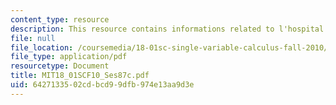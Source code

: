 ```yaml
---
content_type: resource
description: This resource contains informations related to l'hospital's rule.
file: null
file_location: /coursemedia/18-01sc-single-variable-calculus-fall-2010/6427133502cdbcd99dfb974e13aa9d3e_MIT18_01SCF10_Ses87c.pdf
file_type: application/pdf
resourcetype: Document
title: MIT18_01SCF10_Ses87c.pdf
uid: 64271335-02cd-bcd9-9dfb-974e13aa9d3e
---
```

